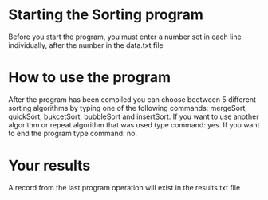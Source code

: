 # Starting the Sorting program
Before you start the program, you must enter a number set in each line individually, after the number in the data.txt file
# How to use the program
After the program has been compiled you can choose beetween 5 different sorting algorithms by typing one of the following commands:  mergeSort, quickSort, bukcetSort, bubbleSort and insertSort. If you want to use another algorithm or repeat algorithm that was used type command: yes. If you want to end the program type command: no.
# Your results
A record from the last program operation will exist in the results.txt file
